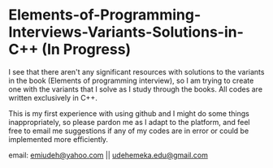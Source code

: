 # Elements-of-Programming-Interviews-Variants-Solutions-in-C++ (In Progress)
I see that there aren't any significant resources with solutions to the variants in the book (Elements of programming interview), so I am trying to create one with the variants that I solve as I study through the books. All codes are written exclusively in C++.

This is my first experience with using github and I might do some things inappropriately, so please pardon me as I adapt to the platform, and feel free to email me suggestions if any of my codes are in error or could be implemented more efficiently.

email: emiudeh@yahoo.com || udehemeka.edu@gmail.com 

